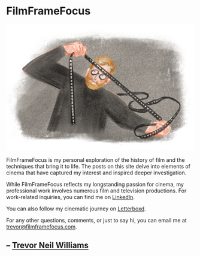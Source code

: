 # FilmFrameFocus

![About](/assets/images/About.png)

FilmFrameFocus is my personal exploration of the history of film and the techniques that bring it to life. The posts on this site delve into elements of cinema that have captured my interest and inspired deeper investigation.

While FilmFrameFocus reflects my longstanding passion for cinema, my professional work involves numerous film and television productions. For work-related inquiries, you can find me on [LinkedIn](https://www.linkedin.com/in/trevornwilliams/).

You can also follow my cinematic journey on [Letterboxd](https://letterboxd.com/trevornwilliams/).

For any other questions, comments, or just to say hi, you can email me at [trevor@filmframefocus.com](mailto:trevor@filmframefocus.com?).

## – [Trevor Neil Williams](https://trevornwilliams.com)
